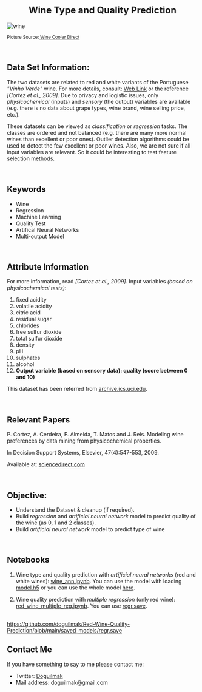 <h1 align=center><font size = 5>Wine Type and Quality Prediction</font></h1>

<img  src="https://learn.winecoolerdirect.com/wp-content/uploads/2015/07/red-wine.jpg"  alt="wine">

<small>Picture Source:<a  href="https://learn.winecoolerdirect.com/red-wine/"> Wine Cooler Direct</a></small>

<br>

<h2>Data Set Information:</h2>

<p>The two datasets are related to red and white variants of the Portuguese <i>"Vinho Verde"</i> wine. For more details, consult: <a  href="https://www.vinhoverde.pt/en/">Web Link</a> or the reference <i>[Cortez et al., 2009]</i>. Due to privacy and logistic issues, only <i>physicochemical</i> (inputs) and <i>sensory</i> (the output) variables are available (e.g. there is no data about grape types, wine brand, wine selling price, etc.).

These datasets can be viewed as <i>classification</i> or <i>regression</i> tasks. The classes are ordered and not balanced (e.g. there are many more normal wines than excellent or poor ones). Outlier detection algorithms could be used to detect the few excellent or poor wines. Also, we are not sure if all input variables are relevant. So it could be interesting to test feature selection methods.</p>

<br> 

<h2>Keywords</h2> 

<ul>
	<li>Wine</li>
	<li>Regression</li>
	<li>Machine Learning</li>
	<li>Quality Test</li>
	<li>Artifical Neural Networks</li>
	<li>Multi-output Model</li>
</ul> 

<br>

<h2>Attribute Information</h2>

<p>For more information, read <i>[Cortez et al., 2009]</i>. Input variables <i>(based on physicochemical tests)</i>:</p>

<ol>
	<li>fixed acidity</li>
	<li>volatile acidity</li>
	<li>citric acid</li>
	<li>residual sugar</li>
	<li>chlorides</li>
	<li>free sulfur dioxide</li>
	<li>total sulfur dioxide</li>
	<li>density</li>
	<li>pH</li>
	<li>sulphates</li>
	<li>alcohol</li>
	<li><b>Output variable (based on sensory data): quality (score between 0 and 10)</b></li>
</ol>

<p>This dataset has been referred from <a  href="https://archive.ics.uci.edu/ml/datasets/Wine+Quality">archive.ics.uci.edu</a>.</p>

<br>

<h2>Relevant Papers</h2>

<p>P. Cortez, A. Cerdeira, F. Almeida, T. Matos and J. Reis. Modeling wine preferences by data mining from physicochemical properties.

In Decision Support Systems, Elsevier, 47(4):547-553, 2009.

Available at: <a  href="https://www.sciencedirect.com/science/article/abs/pii/S0167923609001377?via%3Dihub">sciencedirect.com</a></p>  

<br>

<h2>Objective:</h2>

<ul>
	<li>Understand the Dataset & cleanup (if required).</li>
	<li>Build <i>regression</i> and <i>artificial neural network</i> model to predict quality of the wine (as 0, 1 and 2 classes).</li>
	<li>Build <i>artificial neural network</i> model to predict type of wine</li>
</ul> 

<br>

<h2>Notebooks</h2>

<ol>
	<li><p>Wine type and quality prediction with <i>artificial neural networks</i> (red and white wines): <a href="https://github.com/doguilmak/Red-Wine-Quality-Prediction/blob/main/wine_ann.ipynb">wine_ann.ipynb</a>. You can use the model with loading <a  href="https://github.com/doguilmak/Red-Wine-Quality-Prediction/blob/main/saved_models/my_model.h5">model.h5</a> or you can use the whole model <a  href="https://github.com/doguilmak/Red-Wine-Quality-Prediction/tree/main/saved_models/saved_model">here</a>.</p></li>
	<li><p>Wine quality prediction with <i>multiple regression</i> (only red wine): <a href="https://github.com/doguilmak/Red-Wine-Quality-Prediction/blob/main/red_wine_multiple_reg.ipynb">red_wine_multiple_reg.ipynb</a>. You can use <a href="https://github.com/doguilmak/Red-Wine-Quality-Prediction/blob/main/saved_models/regr.save">regr.save</a>.</p></li>
</ol>

<br>https://github.com/doguilmak/Red-Wine-Quality-Prediction/blob/main/saved_models/regr.save

<h2>Contact Me</h2>

<p>If you have something to say to me please contact me:</p> 

<ul>
	<li>Twitter: <a  href="https://twitter.com/Doguilmak">Doguilmak</a></li>
	<li>Mail address: doguilmak@gmail.com</li>
</ul>

